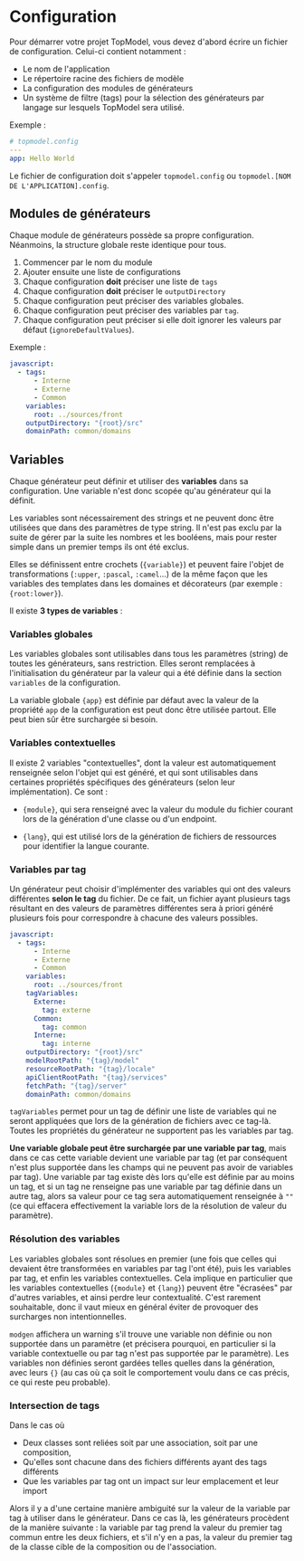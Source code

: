 # Configuration <!-- {docsify-ignore-all} -->

Pour démarrer votre projet TopModel, vous devez d'abord écrire un fichier de configuration. Celui-ci contient notamment :

- Le nom de l'application
- Le répertoire racine des fichiers de modèle
- La configuration des modules de générateurs
- Un système de filtre (tags) pour la sélection des générateurs par langage sur lesquels TopModel sera utilisé.

Exemple :

```yaml
# topmodel.config
---
app: Hello World
```

Le fichier de configuration doit s'appeler `topmodel.config` ou `topmodel.[NOM DE L'APPLICATION].config`.

## Modules de générateurs

Chaque module de générateurs possède sa propre configuration. Néanmoins, la structure globale reste identique pour tous.

1. Commencer par le nom du module
2. Ajouter ensuite une liste de configurations
3. Chaque configuration **doit** préciser une liste de `tags`
4. Chaque configuration **doit** préciser le `outputDirectory`
5. Chaque configuration peut préciser des variables globales.
6. Chaque configuration peut préciser des variables par `tag`.
7. Chaque configuration peut préciser si elle doit ignorer les valeurs par défaut (`ignoreDefaultValues`).

Exemple :

```yaml
javascript:
  - tags:
      - Interne
      - Externe
      - Common
    variables:
      root: ../sources/front
    outputDirectory: "{root}/src"
    domainPath: common/domains
```

## Variables

Chaque générateur peut définir et utiliser des **variables** dans sa configuration. Une variable n'est donc scopée qu'au générateur qui la définit.

Les variables sont nécessairement des strings et ne peuvent donc être utilisées que dans des paramètres de type string. Il n'est pas exclu par la suite de gérer par la suite les nombres et les booléens, mais pour rester simple dans un premier temps ils ont été exclus.

Elles se définissent entre crochets (`{variable}`) et peuvent faire l'objet de transformations (`:upper`, `:pascal`, `:camel`...) de la même façon que les variables des templates dans les domaines et décorateurs (par exemple : `{root:lower}`).

Il existe **3 types de variables** :

### Variables globales

Les variables globales sont utilisables dans tous les paramètres (string) de toutes les générateurs, sans restriction. Elles seront remplacées à l'initialisation du générateur par la valeur qui a été définie dans la section `variables` de la configuration.

La variable globale `{app}` est définie par défaut avec la valeur de la propriété `app` de la configuration est peut donc être utilisée partout. Elle peut bien sûr être surchargée si besoin.

### Variables contextuelles

Il existe 2 variables "contextuelles", dont la valeur est automatiquement renseignée selon l'objet qui est généré, et qui sont utilisables dans certaines propriétés spécifiques des générateurs (selon leur implémentation). Ce sont :

- `{module}`, qui sera renseigné avec la valeur du module du fichier courant lors de la génération d'une classe ou d'un endpoint.

- `{lang}`, qui est utilisé lors de la génération de fichiers de ressources pour identifier la langue courante.

### Variables par tag

Un générateur peut choisir d'implémenter des variables qui ont des valeurs différentes **selon le tag** du fichier. De ce fait, un fichier ayant plusieurs tags résultant en des valeurs de paramètres différentes sera à priori généré plusieurs fois pour correspondre à chacune des valeurs possibles.

```yaml
javascript:
  - tags:
      - Interne
      - Externe
      - Common
    variables:
      root: ../sources/front
    tagVariables:
      Externe:
        tag: externe
      Common:
        tag: common
      Interne:
        tag: interne
    outputDirectory: "{root}/src"
    modelRootPath: "{tag}/model"
    resourceRootPath: "{tag}/locale"
    apiClientRootPath: "{tag}/services"
    fetchPath: "{tag}/server"
    domainPath: common/domains
```

`tagVariables` permet pour un tag de définir une liste de variables qui ne seront appliquées que lors de la génération de fichiers avec ce tag-là. Toutes les propriétés du générateur ne supportent pas les variables par tag.

**Une variable globale peut être surchargée par une variable par tag**, mais dans ce cas cette variable devient une variable par tag (et par conséquent n'est plus supportée dans les champs qui ne peuvent pas avoir de variables par tag). Une variable par tag existe dès lors qu'elle est définie par au moins un tag, et si un tag ne renseigne pas une variable par tag définie dans un autre tag, alors sa valeur pour ce tag sera automatiquement renseignée à `""` (ce qui effacera effectivement la variable lors de la résolution de valeur du paramètre).

### Résolution des variables

Les variables globales sont résolues en premier (une fois que celles qui devaient être transformées en variables par tag l'ont été), puis les variables par tag, et enfin les variables contextuelles. Cela implique en particulier que les variables contextuelles (`{module}` et `{lang}`) peuvent être "écrasées" par d'autres variables, et ainsi perdre leur contextualité. C'est rarement souhaitable, donc il vaut mieux en général éviter de provoquer des surcharges non intentionnelles.

`modgen` affichera un warning s'il trouve une variable non définie ou non supportée dans un paramètre (et précisera pourquoi, en particulier si la variable contextuelle ou par tag n'est pas supportée par le paramètre). Les variables non définies seront gardées telles quelles dans la génération, avec leurs `{}` (au cas où ça soit le comportement voulu dans ce cas précis, ce qui reste peu probable).

### Intersection de tags

Dans le cas où 
- Deux classes sont reliées soit par une association, soit par une composition, 
- Qu'elles sont chacune dans des fichiers différents ayant des tags différents
- Que les variables par tag ont un impact sur leur emplacement et leur import

Alors il y a d'une certaine manière ambiguité sur la valeur de la variable par tag à utiliser dans le générateur. Dans ce cas là, les générateurs procèdent de la manière suivante : la variable par tag prend la valeur du premier tag commun entre les deux fichiers, et s'il n'y en a pas, la valeur du premier tag de la classe cible de la composition ou de l'association.
